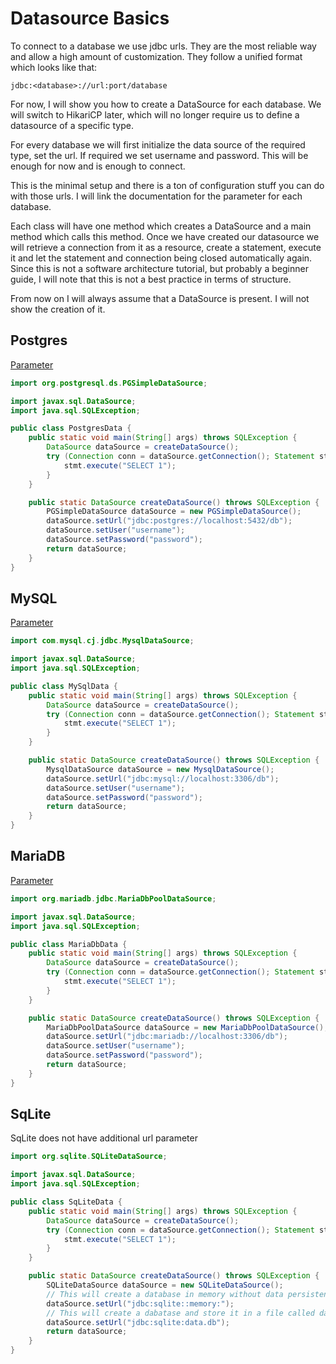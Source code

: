 # Datasource Basics

To connect to a database we use jdbc urls. They are the most reliable way and allow a high amount of customization. They
follow a unified format which looks like that:

`jdbc:<database>://url:port/database`

For now, I will show you how to create a DataSource for each database. We will switch to HikariCP later, which will no
longer require us to define a datasource of a specific type.

For every database we will first initialize the data source of the required type, set the url. If required we set
username and password. This will be enough for now and is enough to connect.

This is the minimal setup and there is a ton of configuration stuff you can do with those urls. I will link the
documentation for the parameter for each database.

Each class will have one method which creates a DataSource and a main method which calls this method. Once we have
created our datasource we will retrieve a connection from it as a resource, create a statement, execute it and let the
statement and connection being closed automatically again. Since this is not a software architecture tutorial, but
probably a beginner guide, I will note that this is not a best practice in terms of structure.

From now on I will always assume that a DataSource is present. I will not show the creation of it. 

## Postgres

[Parameter](https://jdbc.postgresql.org/documentation/use/)

```java
import org.postgresql.ds.PGSimpleDataSource;

import javax.sql.DataSource;
import java.sql.SQLException;

public class PostgresData {
    public static void main(String[] args) throws SQLException {
        DataSource dataSource = createDataSource();
        try (Connection conn = dataSource.getConnection(); Statement stmt = conn.createStatement()) {
            stmt.execute("SELECT 1");
        }
    }

    public static DataSource createDataSource() throws SQLException {
        PGSimpleDataSource dataSource = new PGSimpleDataSource();
        dataSource.setUrl("jdbc:postgres://localhost:5432/db");
        dataSource.setUser("username");
        dataSource.setPassword("password");
        return dataSource;
    }
}
```

## MySQL

[Parameter](https://dev.mysql.com/doc/connector-j/8.0/en/connector-j-reference-configuration-properties.html)

```java
import com.mysql.cj.jdbc.MysqlDataSource;

import javax.sql.DataSource;
import java.sql.SQLException;

public class MySqlData {
    public static void main(String[] args) throws SQLException {
        DataSource dataSource = createDataSource();
        try (Connection conn = dataSource.getConnection(); Statement stmt = conn.createStatement()) {
            stmt.execute("SELECT 1");
        }
    }

    public static DataSource createDataSource() throws SQLException {
        MysqlDataSource dataSource = new MysqlDataSource();
        dataSource.setUrl("jdbc:mysql://localhost:3306/db");
        dataSource.setUser("username");
        dataSource.setPassword("password");
        return dataSource;
    }
}
```

## MariaDB

[Parameter](https://mariadb.com/kb/en/about-mariadb-connector-j/#optional-url-parameters)

```java
import org.mariadb.jdbc.MariaDbPoolDataSource;

import javax.sql.DataSource;
import java.sql.SQLException;

public class MariaDbData {
    public static void main(String[] args) throws SQLException {
        DataSource dataSource = createDataSource();
        try (Connection conn = dataSource.getConnection(); Statement stmt = conn.createStatement()) {
            stmt.execute("SELECT 1");
        }
    }

    public static DataSource createDataSource() throws SQLException {
        MariaDbPoolDataSource dataSource = new MariaDbPoolDataSource();
        dataSource.setUrl("jdbc:mariadb://localhost:3306/db");
        dataSource.setUser("username");
        dataSource.setPassword("password");
        return dataSource;
    }
}
```

## SqLite

SqLite does not have additional url parameter

```java
import org.sqlite.SQLiteDataSource;

import javax.sql.DataSource;
import java.sql.SQLException;

public class SqLiteData {
    public static void main(String[] args) throws SQLException {
        DataSource dataSource = createDataSource();
        try (Connection conn = dataSource.getConnection(); Statement stmt = conn.createStatement()) {
            stmt.execute("SELECT 1");
        }
    }

    public static DataSource createDataSource() throws SQLException {
        SQLiteDataSource dataSource = new SQLiteDataSource();
        // This will create a database in memory without data persistence
        dataSource.setUrl("jdbc:sqlite::memory:");
        // This will create a dabatase and store it in a file called data.db
        dataSource.setUrl("jdbc:sqlite:data.db");
        return dataSource;
    }
}
```



